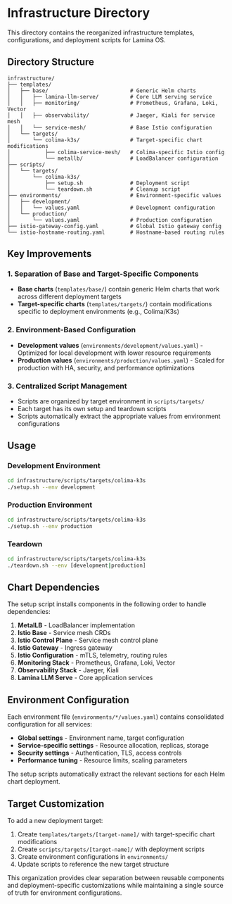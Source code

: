 # Infrastructure Directory

This directory contains the reorganized infrastructure templates, configurations, and deployment scripts for Lamina OS.

## Directory Structure

```
infrastructure/
├── templates/
│   ├── base/                          # Generic Helm charts
│   │   ├── lamina-llm-serve/          # Core LLM serving service
│   │   ├── monitoring/                # Prometheus, Grafana, Loki, Vector
│   │   ├── observability/             # Jaeger, Kiali for service mesh
│   │   └── service-mesh/              # Base Istio configuration
│   └── targets/
│       └── colima-k3s/                # Target-specific chart modifications
│           ├── colima-service-mesh/   # Colima-specific Istio config
│           └── metallb/               # LoadBalancer configuration
├── scripts/
│   └── targets/
│       └── colima-k3s/
│           ├── setup.sh               # Deployment script
│           └── teardown.sh            # Cleanup script
├── environments/                      # Environment-specific values
│   ├── development/
│   │   └── values.yaml                # Development configuration
│   └── production/
│       └── values.yaml                # Production configuration
├── istio-gateway-config.yaml          # Global Istio gateway config
└── istio-hostname-routing.yaml        # Hostname-based routing rules
```

## Key Improvements

### 1. Separation of Base and Target-Specific Components
- **Base charts** (`templates/base/`) contain generic Helm charts that work across different deployment targets
- **Target-specific charts** (`templates/targets/`) contain modifications specific to deployment environments (e.g., Colima/K3s)

### 2. Environment-Based Configuration
- **Development values** (`environments/development/values.yaml`) - Optimized for local development with lower resource requirements
- **Production values** (`environments/production/values.yaml`) - Scaled for production with HA, security, and performance optimizations

### 3. Centralized Script Management
- Scripts are organized by target environment in `scripts/targets/`
- Each target has its own setup and teardown scripts
- Scripts automatically extract the appropriate values from environment configurations

## Usage

### Development Environment
```bash
cd infrastructure/scripts/targets/colima-k3s
./setup.sh --env development
```

### Production Environment  
```bash
cd infrastructure/scripts/targets/colima-k3s
./setup.sh --env production
```

### Teardown
```bash
cd infrastructure/scripts/targets/colima-k3s
./teardown.sh --env [development|production]
```

## Chart Dependencies

The setup script installs components in the following order to handle dependencies:

1. **MetalLB** - LoadBalancer implementation
2. **Istio Base** - Service mesh CRDs
3. **Istio Control Plane** - Service mesh control plane  
4. **Istio Gateway** - Ingress gateway
5. **Istio Configuration** - mTLS, telemetry, routing rules
6. **Monitoring Stack** - Prometheus, Grafana, Loki, Vector
7. **Observability Stack** - Jaeger, Kiali
8. **Lamina LLM Serve** - Core application services

## Environment Configuration

Each environment file (`environments/*/values.yaml`) contains consolidated configuration for all services:

- **Global settings** - Environment name, target configuration
- **Service-specific settings** - Resource allocation, replicas, storage
- **Security settings** - Authentication, TLS, access controls
- **Performance tuning** - Resource limits, scaling parameters

The setup scripts automatically extract the relevant sections for each Helm chart deployment.

## Target Customization

To add a new deployment target:

1. Create `templates/targets/[target-name]/` with target-specific chart modifications
2. Create `scripts/targets/[target-name]/` with deployment scripts
3. Create environment configurations in `environments/`
4. Update scripts to reference the new target structure

This organization provides clear separation between reusable components and deployment-specific customizations while maintaining a single source of truth for environment configurations.